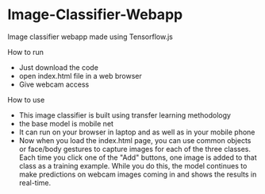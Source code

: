 # Image-Classifier-Webapp
Image classifier webapp made using Tensorflow.js

How to run
  - Just download the code
  - open index.html file in a web browser
  - Give webcam access

How to use
  - This image classifier is built using transfer learning methodology
  - the base model is mobile net
  - It can run on your browser in laptop and as well as in your mobile phone
  - Now when you load the index.html page, you can use common objects or face/body gestures to capture images for each of the three classes. Each time you click one of the "Add" buttons, one image is added to that class as a training example. While you do this, the model continues to make predictions on webcam images coming in and shows the results in real-time.  
